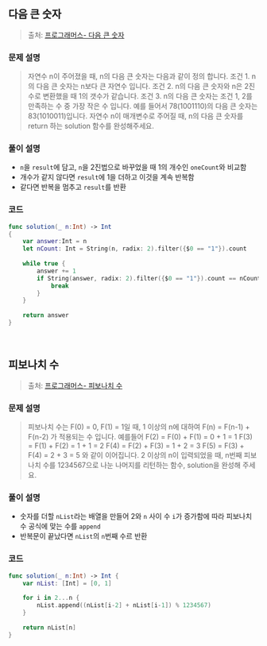 ## 다음 큰 숫자

> 출처: [프로그래머스- 다음 큰 숫자](https://school.programmers.co.kr/learn/courses/30/lessons/12911)

### 문제 설명
> 자연수 n이 주어졌을 때, n의 다음 큰 숫자는 다음과 같이 정의 합니다.
조건 1. n의 다음 큰 숫자는 n보다 큰 자연수 입니다.
조건 2. n의 다음 큰 숫자와 n은 2진수로 변환했을 때 1의 갯수가 같습니다.
조건 3. n의 다음 큰 숫자는 조건 1, 2를 만족하는 수 중 가장 작은 수 입니다.
예를 들어서 78(1001110)의 다음 큰 숫자는 83(1010011)입니다.
자연수 n이 매개변수로 주어질 때, n의 다음 큰 숫자를 return 하는 solution 함수를 완성해주세요.

### 풀이 설명
- `n`을 `result`에 담고, `n`을 2진법으로 바꾸었을 때 1의 개수인 `oneCount`와 비교함
- 개수가 같지 않다면 `result`에 1을 더하고 이것을 계속 반복함
- 같다면 반복을 멈추고 `result`를 반환

### 코드
```swift
func solution(_ n:Int) -> Int
{
    var answer:Int = n
    let nCount: Int = String(n, radix: 2).filter({$0 == "1"}).count
    
    while true {
        answer += 1
        if String(answer, radix: 2).filter({$0 == "1"}).count == nCount {
            break
        }
    }
    
    return answer
}
```

</br>

## 피보나치 수

> 출처: [프로그래머스- 피보나치 수](https://school.programmers.co.kr/learn/courses/30/lessons/12945)

### 문제 설명
> 피보나치 수는 F(0) = 0, F(1) = 1일 때, 1 이상의 n에 대하여 F(n) = F(n-1) + F(n-2) 가 적용되는 수 입니다.
예를들어
F(2) = F(0) + F(1) = 0 + 1 = 1
F(3) = F(1) + F(2) = 1 + 1 = 2
F(4) = F(2) + F(3) = 1 + 2 = 3
F(5) = F(3) + F(4) = 2 + 3 = 5
와 같이 이어집니다.
2 이상의 n이 입력되었을 때, n번째 피보나치 수를 1234567으로 나눈 나머지를 리턴하는 함수, solution을 완성해 주세요.

### 풀이 설명
- 숫자를 더할 `nList`라는 배열을 만들어 2와 `n` 사이 수 `i`가 증가함에 따라 피보나치 수 공식에 맞는 수를 `append`
- 반복문이 끝났다면 `nList`의 `n`번째 수르 반환

### 코드
```swift
func solution(_ n:Int) -> Int {
    var nList: [Int] = [0, 1]
    
    for i in 2...n {
        nList.append((nList[i-2] + nList[i-1]) % 1234567)
    }
    
    return nList[n]
}
```
